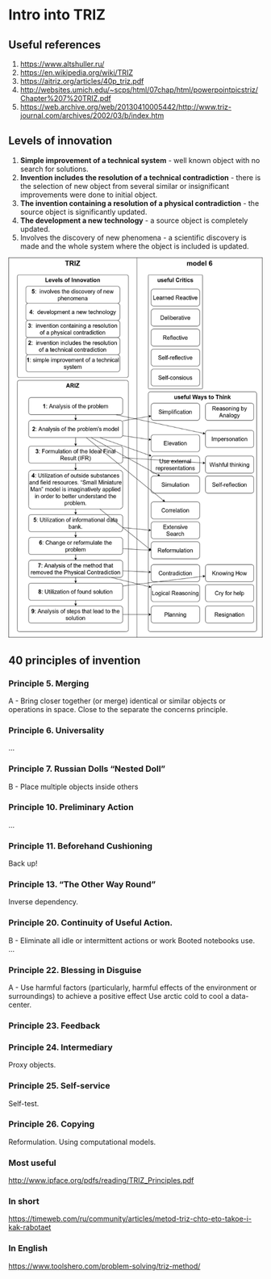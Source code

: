 # Intro into TRIZ

## Useful references 
1. https://www.altshuller.ru/
1. https://en.wikipedia.org/wiki/TRIZ
1. https://aitriz.org/articles/40p_triz.pdf
1. http://websites.umich.edu/~scps/html/07chap/html/powerpointpicstriz/Chapter%207%20TRIZ.pdf
2. https://web.archive.org/web/20130410005442/http://www.triz-journal.com/archives/2002/03/b/index.htm

## Levels of innovation 

1. **Simple improvement of a technical system** - well known object with no search for solutions.
1. **Invention includes the resolution of a technical contradiction** - there is the selection of new object from several similar or insignificant improvements were done to initial object.
1. **The invention containing a resolution of a physical contradiction** - the source object is significantly updated.
1. **The development a new technology** - a source object is completely updated.
1. Involves the discovery of new phenomena - a scientific discovery is made and the whole system where the object is included is updated.



![Triz to model of 6 map](TRIZ_model_6_mapping.png)


## 40 principles of invention

### Principle 5. Merging

A - Bring closer together (or merge) identical or similar objects or
operations in space.
Close to the separate the concerns principle.

### Principle 6. Universality

...

### Principle 7. Russian Dolls “Nested Doll”

B - Place multiple objects inside others

### Principle 10. Preliminary Action

...

### Principle 11. Beforehand Cushioning

Back up!


### Principle 13. “The Other Way Round”

Inverse dependency.




### Principle 20. Continuity of Useful Action.

B - Eliminate all idle or intermittent actions or work
Booted notebooks use.
...

### Principle 22. Blessing in Disguise

A - Use harmful factors (particularly, harmful effects of the
environment or surroundings) to achieve a positive effect
Use arctic cold to cool a data-center.

### Principle 23. Feedback


### Principle 24. Intermediary

Proxy objects.

### Principle 25. Self-service

Self-test. 

### Principle 26. Copying

Reformulation.
Using computational models.


### Most useful
http://www.ipface.org/pdfs/reading/TRIZ_Principles.pdf

### In short 
https://timeweb.com/ru/community/articles/metod-triz-chto-eto-takoe-i-kak-rabotaet

### In English
https://www.toolshero.com/problem-solving/triz-method/
